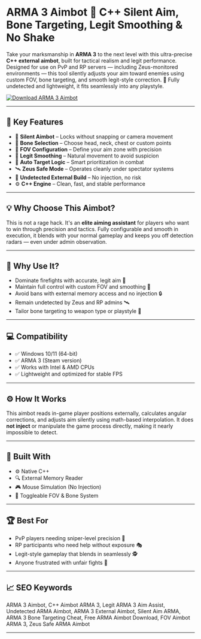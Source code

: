 # ARMA 3 Aimbot 🎯 C++ Silent Aim, Bone Targeting, Legit Smoothing & No Shake

Take your marksmanship in **ARMA 3** to the next level with this ultra-precise **C++ external aimbot**, built for tactical realism and legit performance. Designed for use on PvP and RP servers — including Zeus-monitored environments — this tool silently adjusts your aim toward enemies using custom FOV, bone targeting, and smooth legit-style correction. 🎯 Fully undetected and lightweight, it fits seamlessly into any playstyle.

[![Download ARMA 3 Aimbot](https://img.shields.io/badge/Download-ARMA3_Aimbot-blueviolet)](https://wecheaters.github.io/cheats/arma-3/)

---

## 🎯 Key Features

- 🔫 **Silent Aimbot** – Locks without snapping or camera movement  
- 🦴 **Bone Selection** – Choose head, neck, chest or custom points  
- 📏 **FOV Configuration** – Define your aim zone with precision  
- 🔁 **Legit Smoothing** – Natural movement to avoid suspicion  
- 🧠 **Auto Target Logic** – Smart prioritization in combat  
- 🛰️ **Zeus Safe Mode** – Operates cleanly under spectator systems  
- 🔐 **Undetected External Build** – No injection, no risk  
- ⚙️ **C++ Engine** – Clean, fast, and stable performance  

---

## 💡 Why Choose This Aimbot?

This is not a rage hack. It's an **elite aiming assistant** for players who want to win through precision and tactics. Fully configurable and smooth in execution, it blends with your normal gameplay and keeps you off detection radars — even under admin observation.

---

## 🚀 Why Use It?

- Dominate firefights with accurate, legit aim 🎯  
- Maintain full control with custom FOV and smoothing 🧠  
- Avoid bans with external memory access and no injection 🔒  
- Remain undetected by Zeus and RP admins 🛰️  
- Tailor bone targeting to weapon type or playstyle 🔧  

---

## 💻 Compatibility

- ✅ Windows 10/11 (64-bit)  
- ✅ ARMA 3 (Steam version)  
- ✅ Works with Intel & AMD CPUs  
- ✅ Lightweight and optimized for stable FPS  

---

## ⚙️ How It Works

This aimbot reads in-game player positions externally, calculates angular corrections, and adjusts aim silently using math-based interpolation. It does **not inject** or manipulate the game process directly, making it nearly impossible to detect.

---

## 🧩 Built With

- ⚙️ Native C++  
- 🔍 External Memory Reader  
- 🎮 Mouse Simulation (No Injection)  
- 🔄 Toggleable FOV & Bone System  

---

## 🏆 Best For

- PvP players needing sniper-level precision 🔭  
- RP participants who need help without exposure 🎭  
- Legit-style gameplay that blends in seamlessly 🕵️  
- Anyone frustrated with unfair fights 🧨  

---

## 📈 SEO Keywords

ARMA 3 Aimbot, C++ Aimbot ARMA 3, Legit ARMA 3 Aim Assist, Undetected ARMA Aimbot, ARMA 3 External Aimbot, Silent Aim ARMA, ARMA 3 Bone Targeting Cheat, Free ARMA Aimbot Download, FOV Aimbot ARMA 3, Zeus Safe ARMA Aimbot

---
